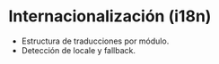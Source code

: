 # Internacionalización (i18n)

- Estructura de traducciones por módulo.
- Detección de locale y fallback.
